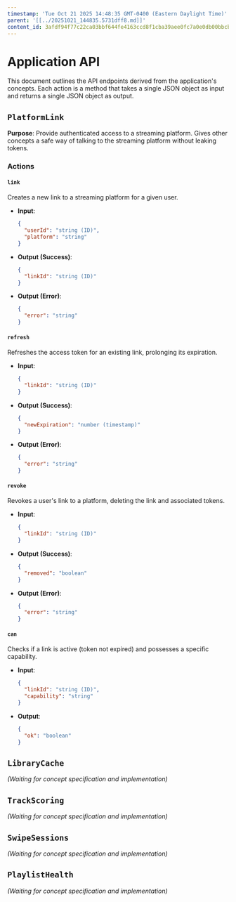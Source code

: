 ```yaml
---
timestamp: 'Tue Oct 21 2025 14:48:35 GMT-0400 (Eastern Daylight Time)'
parent: '[[../20251021_144835.5731dff8.md]]'
content_id: 3afdf94f77c22ca03bbf644fe4163ccd8f1cba39aee0fc7a0e0db00bbcb63823
---
```


# Application API

This document outlines the API endpoints derived from the application's concepts. Each action is a method that takes a single JSON object as input and returns a single JSON object as output.

## `PlatformLink`

**Purpose**: Provide authenticated access to a streaming platform. Gives other concepts a safe way of talking to the streaming platform without leaking tokens.

### Actions

#### `link`

Creates a new link to a streaming platform for a given user.

* **Input**:
  ```json
  {
    "userId": "string (ID)",
    "platform": "string"
  }
  ```
* **Output (Success)**:
  ```json
  {
    "linkId": "string (ID)"
  }
  ```
* **Output (Error)**:
  ```json
  {
    "error": "string"
  }
  ```

#### `refresh`

Refreshes the access token for an existing link, prolonging its expiration.

* **Input**:
  ```json
  {
    "linkId": "string (ID)"
  }
  ```
* **Output (Success)**:
  ```json
  {
    "newExpiration": "number (timestamp)"
  }
  ```
* **Output (Error)**:
  ```json
  {
    "error": "string"
  }
  ```

#### `revoke`

Revokes a user's link to a platform, deleting the link and associated tokens.

* **Input**:
  ```json
  {
    "linkId": "string (ID)"
  }
  ```
* **Output (Success)**:
  ```json
  {
    "removed": "boolean"
  }
  ```
* **Output (Error)**:
  ```json
  {
    "error": "string"
  }
  ```

#### `can`

Checks if a link is active (token not expired) and possesses a specific capability.

* **Input**:
  ```json
  {
    "linkId": "string (ID)",
    "capability": "string"
  }
  ```
* **Output**:
  ```json
  {
    "ok": "boolean"
  }
  ```

## `LibraryCache`

*(Waiting for concept specification and implementation)*

## `TrackScoring`

*(Waiting for concept specification and implementation)*

## `SwipeSessions`

*(Waiting for concept specification and implementation)*

## `PlaylistHealth`

*(Waiting for concept specification and implementation)*

